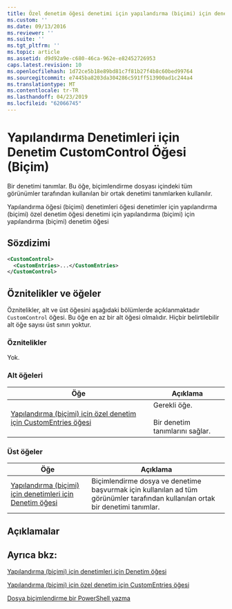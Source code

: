 ```yaml
---
title: Özel denetim öğesi denetimi için yapılandırma (biçimi) için denetimleri | Microsoft Docs
ms.custom: ''
ms.date: 09/13/2016
ms.reviewer: ''
ms.suite: ''
ms.tgt_pltfrm: ''
ms.topic: article
ms.assetid: d9d92a9e-c680-46ca-962e-e82452726953
caps.latest.revision: 10
ms.openlocfilehash: 1d72ce5b18e89bd81c7f81b27f4b8c60bed99764
ms.sourcegitcommit: e7445ba8203da304286c591ff513900ad1c244a4
ms.translationtype: MT
ms.contentlocale: tr-TR
ms.lasthandoff: 04/23/2019
ms.locfileid: "62066745"
---
```

# <a name="customcontrol-element-for-control-for-controls-for-configuration-format"></a>Yapılandırma Denetimleri için Denetim CustomControl Öğesi (Biçim)

Bir denetimi tanımlar. Bu öğe, biçimlendirme dosyası içindeki tüm görünümler tarafından kullanılan bir ortak denetimi tanımlarken kullanılır.

Yapılandırma öğesi (biçimi) denetimleri öğesi denetimler için yapılandırma (biçimi) özel denetim öğesi denetimi için yapılandırma (biçimi) için yapılandırma (biçimi) denetim öğesi

## <a name="syntax"></a>Sözdizimi

```xml
<CustomControl>
  <CustomEntries>...</CustomEntries>
</CustomControl>
```

## <a name="attributes-and-elements"></a>Öznitelikler ve öğeler

Öznitelikler, alt ve üst öğesini aşağıdaki bölümlerde açıklanmaktadır `CustomControl` öğesi. Bu öğe en az bir alt öğesi olmalıdır. Hiçbir belirtilebilir alt öğe sayısı üst sınırı yoktur.

### <a name="attributes"></a>Öznitelikler

Yok.

### <a name="child-elements"></a>Alt öğeleri

|Öğe|Açıklama|
|-------------|-----------------|
|[Yapılandırma (biçimi) için özel denetim için CustomEntries öğesi](./customentries-element-for-customcontrol-for-controls-for-configuration-format.md)|Gerekli öğe.<br /><br /> Bir denetim tanımlarını sağlar.|

### <a name="parent-elements"></a>Üst öğeler

|Öğe|Açıklama|
|-------------|-----------------|
|[Yapılandırma (biçimi) için denetimleri için Denetim öğesi](./control-element-for-controls-for-configuration-format.md)|Biçimlendirme dosya ve denetime başvurmak için kullanılan ad tüm görünümler tarafından kullanılan ortak bir denetimi tanımlar.|

## <a name="remarks"></a>Açıklamalar

## <a name="see-also"></a>Ayrıca bkz:

[Yapılandırma (biçimi) için denetimleri için Denetim öğesi](./control-element-for-controls-for-configuration-format.md)

[Yapılandırma (biçimi) için özel denetim için CustomEntries öğesi](./customentries-element-for-customcontrol-for-controls-for-configuration-format.md)

[Dosya biçimlendirme bir PowerShell yazma](./writing-a-powershell-formatting-file.md)
